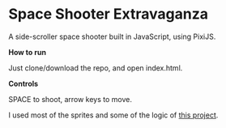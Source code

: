 # Space Shooter Extravaganza #

A side-scroller space shooter built in JavaScript, using PixiJS.

**How to run**

Just clone/download the repo, and open index.html.

**Controls**
 
SPACE to shoot, arrow keys to move.

I used most of the sprites and some of the logic of [this project](https://github.com/Karzam/Spaceship_Tutorial_Part_1).
